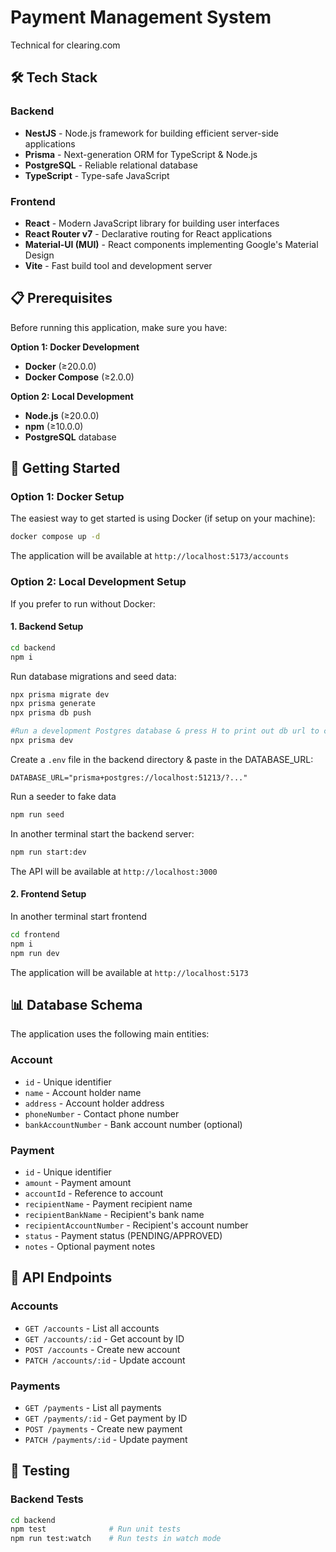 # Payment Management System

Technical for clearing.com

## 🛠 Tech Stack

### Backend
- **NestJS** - Node.js framework for building efficient server-side applications
- **Prisma** - Next-generation ORM for TypeScript & Node.js
- **PostgreSQL** - Reliable relational database
- **TypeScript** - Type-safe JavaScript

### Frontend
- **React** - Modern JavaScript library for building user interfaces
- **React Router v7** - Declarative routing for React applications
- **Material-UI (MUI)** - React components implementing Google's Material Design
- **Vite** - Fast build tool and development server

## 📋 Prerequisites

Before running this application, make sure you have:

**Option 1: Docker Development**
- **Docker** (≥20.0.0)
- **Docker Compose** (≥2.0.0)

**Option 2: Local Development**
- **Node.js** (≥20.0.0)
- **npm** (≥10.0.0)
- **PostgreSQL** database

## 🚀 Getting Started

### Option 1: Docker Setup

The easiest way to get started is using Docker (if setup on your machine):

```bash
docker compose up -d
```
The application will be available at `http://localhost:5173/accounts`



### Option 2: Local Development Setup

If you prefer to run without Docker:

#### 1. Backend Setup

```bash
cd backend
npm i
```

Run database migrations and seed data:

```bash
npx prisma migrate dev
npx prisma generate
npx prisma db push

#Run a development Postgres database & press H to print out db url to copy to .env
npx prisma dev
```

Create a `.env` file in the backend directory & paste in the DATABASE_URL:

```
DATABASE_URL="prisma+postgres://localhost:51213/?..."
```

Run a seeder to fake data
```bash
npm run seed
```

In another terminal start the backend server:

```bash
npm run start:dev
```

The API will be available at `http://localhost:3000`

#### 2. Frontend Setup

In another terminal start frontend
```bash
cd frontend
npm i
npm run dev
```
The application will be available at `http://localhost:5173`

## 📊 Database Schema

The application uses the following main entities:

### Account
- `id` - Unique identifier
- `name` - Account holder name
- `address` - Account holder address
- `phoneNumber` - Contact phone number
- `bankAccountNumber` - Bank account number (optional)

### Payment
- `id` - Unique identifier
- `amount` - Payment amount
- `accountId` - Reference to account
- `recipientName` - Payment recipient name
- `recipientBankName` - Recipient's bank name
- `recipientAccountNumber` - Recipient's account number
- `status` - Payment status (PENDING/APPROVED)
- `notes` - Optional payment notes

## 🔌 API Endpoints

### Accounts
- `GET /accounts` - List all accounts
- `GET /accounts/:id` - Get account by ID
- `POST /accounts` - Create new account
- `PATCH /accounts/:id` - Update account

### Payments
- `GET /payments` - List all payments
- `GET /payments/:id` - Get payment by ID
- `POST /payments` - Create new payment
- `PATCH /payments/:id` - Update payment

## 🧪 Testing

### Backend Tests

```bash
cd backend
npm test              # Run unit tests
npm run test:watch    # Run tests in watch mode
```